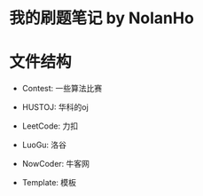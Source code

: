 # 我的刷题笔记 by NolanHo

# 文件结构

- Contest: 一些算法比赛
- HUSTOJ: 华科的oj
- LeetCode: 力扣
- LuoGu: 洛谷

- NowCoder: 牛客网
- Template: 模板


